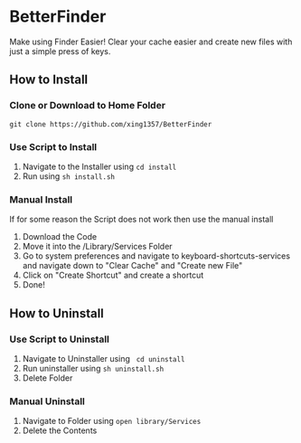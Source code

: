 # BetterFinder
Make using Finder Easier! Clear your cache easier and create new files with just a simple press of keys.
## How to Install
### Clone or Download to Home Folder 
```
git clone https://github.com/xing1357/BetterFinder
```

### Use Script to Install
1. Navigate to the Installer using ```cd install```
2. Run using ```sh install.sh```
### Manual Install
If for some reason the Script does not work then use the manual install
1. Download the Code
2. Move it into the /Library/Services Folder
3. Go to system preferences and navigate to keyboard-shortcuts-services and navigate down to "Clear Cache" and "Create new File"
4. Click on "Create Shortcut" and create a shortcut
5. Done!

## How to Uninstall
### Use Script to Uninstall
1. Navigate to Uninstaller using ``` cd uninstall```
2. Run uninstaller using ```sh uninstall.sh```
3. Delete Folder

### Manual Uninstall
1. Navigate to Folder using ```open library/Services```
2. Delete the Contents
